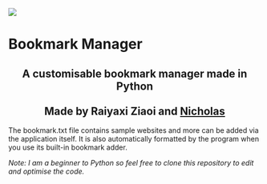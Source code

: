 <img src="https://i.imgur.com/lRzzpEU.png"></img>

# Bookmark Manager

<div align="center"><h2>
A customisable bookmark manager made in Python <br/><br/>Made by Raiyaxi Ziaoi and <a href="https://github.com/28add11">Nicholas</a>
</h2></div>

The bookmark.txt file contains sample websites and more can be added via the application itself. It is also automatically formatted by the program when you use its built-in bookmark adder.

<i>
    Note: I am a beginner to Python so feel free to clone this repository to edit and optimise the code.
</i>
